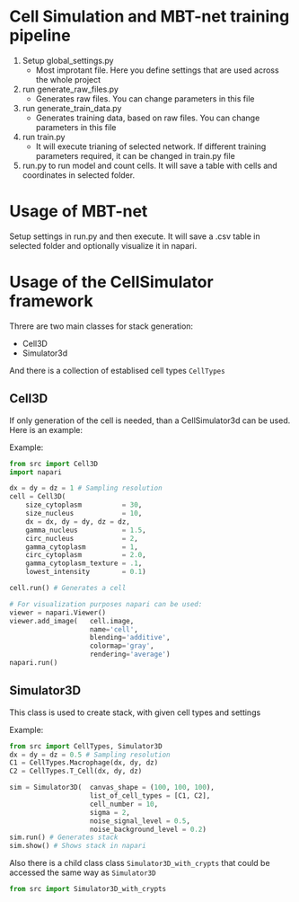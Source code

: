 # Cell Simulation and MBT-net training pipeline

1. Setup global_settings.py
    - Most improtant file. Here you define settings that are used across the whole project
2. run generate_raw_files.py
    - Generates raw files. You can change parameters in this file
3. run generate_train_data.py
    - Generates training data, based on raw files. You can change parameters in this file
4. run train.py
    - It will execute trianing of selected network. If different training parameters required, it can be changed in train.py file
5. run.py to run model and count cells. It will save a table with cells and coordinates in selected folder.

# Usage of MBT-net
Setup settings in run.py and then execute. It will save a .csv table in selected folder and optionally visualize it in napari.

# Usage of the CellSimulator framework
Threre are two main classes for stack generation:

- Cell3D
- Simulator3d

And there is a collection of establised cell types ```CellTypes```

## Cell3D
If only generation of the cell is needed, than a CellSimulator3d can be used. Here  is an example:

Example:
```Python
from src import Cell3D
import napari

dx = dy = dz = 1 # Sampling resolution
cell = Cell3D( 
    size_cytoplasm          = 30,
    size_nucleus            = 10,
    dx = dx, dy = dy, dz = dz,
    gamma_nucleus           = 1.5,
    circ_nucleus            = 2,
    gamma_cytoplasm         = 1,
    circ_cytoplasm          = 2.0,
    gamma_cytoplasm_texture = .1,
    lowest_intensity        = 0.1)

cell.run() # Generates a cell

# For visualization purposes napari can be used:
viewer = napari.Viewer() 
viewer.add_image(   cell.image,
                    name='cell',
                    blending='additive',
                    colormap='gray',
                    rendering='average')
napari.run()
```

## Simulator3D

This class is used to create stack, with given cell types and settings

Example:
```Python
from src import CellTypes, Simulator3D
dx = dy = dz = 0.5 # Sampling resolution
C1 = CellTypes.Macrophage(dx, dy, dz)
C2 = CellTypes.T_Cell(dx, dy, dz)

sim = Simulator3D(  canvas_shape = (100, 100, 100),
                    list_of_cell_types = [C1, C2],
                    cell_number = 10,
                    sigma = 2,
                    noise_signal_level = 0.5,
                    noise_background_level = 0.2)
sim.run() # Generates stack
sim.show() # Shows stack in napari
```

Also there is a child class class ```Simulator3D_with_crypts``` that could be accessed the same way as ```Simulator3D```
```Python
from src import Simulator3D_with_crypts
```
